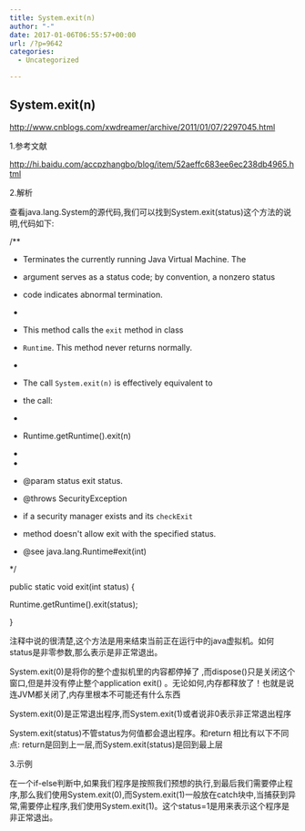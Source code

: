 ```yaml
---
title: System.exit(n)
author: "-"
date: 2017-01-06T06:55:57+00:00
url: /?p=9642
categories:
  - Uncategorized

---
```

## System.exit(n)
http://www.cnblogs.com/xwdreamer/archive/2011/01/07/2297045.html

1.参考文献
  
http://hi.baidu.com/accpzhangbo/blog/item/52aeffc683ee6ec238db4965.html

2.解析
  
查看java.lang.System的源代码,我们可以找到System.exit(status)这个方法的说明,代码如下: 
  
/**
  
* Terminates the currently running Java Virtual Machine. The
  
* argument serves as a status code; by convention, a nonzero status
  
* code indicates abnormal termination.
  
* 
  
* This method calls the <code>exit</code> method in class
  
* <code>Runtime</code>. This method never returns normally.
  
* 
  
* The call <code>System.exit(n)</code> is effectively equivalent to
  
* the call:
  
* 
  
* Runtime.getRuntime().exit(n)
  
* 
  
*
  
* @param status exit status.
  
* @throws SecurityException
  
* if a security manager exists and its <code>checkExit</code>
  
* method doesn't allow exit with the specified status.
  
* @see java.lang.Runtime#exit(int)
  
*/
  
public static void exit(int status) {
  
Runtime.getRuntime().exit(status);
  
}

注释中说的很清楚,这个方法是用来结束当前正在运行中的java虚拟机。如何status是非零参数,那么表示是非正常退出。

System.exit(0)是将你的整个虚拟机里的内容都停掉了 ,而dispose()只是关闭这个窗口,但是并没有停止整个application exit() 。无论如何,内存都释放了！也就是说连JVM都关闭了,内存里根本不可能还有什么东西
  
System.exit(0)是正常退出程序,而System.exit(1)或者说非0表示非正常退出程序
  
System.exit(status)不管status为何值都会退出程序。和return 相比有以下不同点: return是回到上一层,而System.exit(status)是回到最上层
  
3.示例
  
在一个if-else判断中,如果我们程序是按照我们预想的执行,到最后我们需要停止程序,那么我们使用System.exit(0),而System.exit(1)一般放在catch块中,当捕获到异常,需要停止程序,我们使用System.exit(1)。这个status=1是用来表示这个程序是非正常退出。